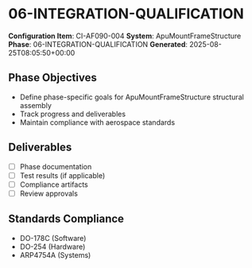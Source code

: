 # 06-INTEGRATION-QUALIFICATION

**Configuration Item**: CI-AF090-004
**System**: ApuMountFrameStructure
**Phase**: 06-INTEGRATION-QUALIFICATION
**Generated**: 2025-08-25T08:05:50+00:00

## Phase Objectives
- Define phase-specific goals for ApuMountFrameStructure structural assembly
- Track progress and deliverables
- Maintain compliance with aerospace standards

## Deliverables
- [ ] Phase documentation
- [ ] Test results (if applicable)
- [ ] Compliance artifacts
- [ ] Review approvals

## Standards Compliance
- DO-178C (Software)
- DO-254 (Hardware)
- ARP4754A (Systems)

